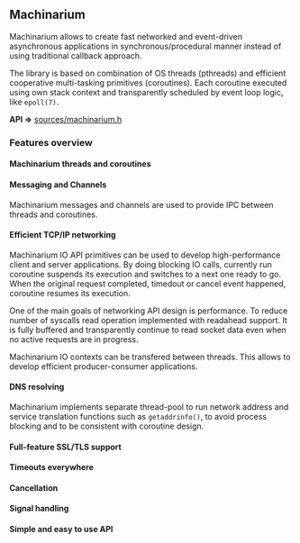 ## Machinarium

Machinarium allows to create fast networked and event-driven asynchronous applications in
synchronous/procedural manner instead of using traditional callback approach.

The library is based on combination of OS threads (pthreads) and efficient cooperative
multi-tasking primitives (coroutines). Each coroutine executed using own stack context and
transparently scheduled by event loop logic, like `epoll(7)`.

**API ⇒** [sources/machinarium.h](sources/machinarium.h)

### Features overview

#### Machinarium threads and coroutines

#### Messaging and Channels

Machinarium messages and channels are used to provide IPC between threads and
coroutines.

#### Efficient TCP/IP networking

Machinarium IO API primitives can be used to develop high-performance client and server applications.
By doing blocking IO calls, currently run coroutine suspends its execution and switches
to a next one ready to go. When the original request completed, timedout or cancel event happened,
coroutine resumes its execution.

One of the main goals of networking API design is performance. To reduce number of syscalls
read operation implemented with readahead support. It is fully buffered and transparently continue to read
socket data even when no active requests are in progress.

Machinarium IO contexts can be transfered between threads. This allows to develop efficient
producer-consumer applications.

#### DNS resolving

Machinarium implements separate thread-pool to run network address
and service translation functions such as `getaddrinfo()`, to avoid process blocking and to be
consistent with coroutine design.

#### Full-feature SSL/TLS support

#### Timeouts everywhere

#### Cancellation

#### Signal handling

#### Simple and easy to use API
